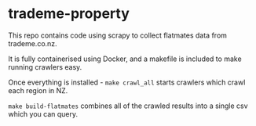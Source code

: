 # trademe-property

This repo contains code using scrapy to collect flatmates data from trademe.co.nz. 

It is fully containerised using Docker, and a makefile is included to make running crawlers easy.

Once everything is installed - `make crawl_all` starts crawlers which crawl each region in NZ.

`make build-flatmates` combines all of the crawled results into a single csv which you can query.
